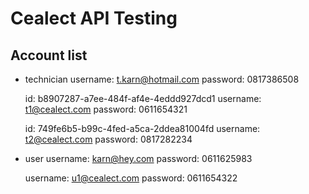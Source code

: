 # Cealect API Testing

## Account list
- technician
  username: t.karn@hotmail.com
  password: 0817386508

  id: b8907287-a7ee-484f-af4e-4eddd927dcd1
  username: t1@cealect.com
  password: 0611654321

  id: 749fe6b5-b99c-4fed-a5ca-2ddea81004fd
  username: t2@cealect.com
  password: 0817282234

- user
  username: karn@hey.com
  password: 0611625983
  
  username: u1@cealect.com
  password: 0611654322